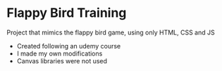 # Flappy Bird Training
Project that mimics the flappy bird game, using only HTML, CSS and JS

- Created following an udemy course
- I made my own modifications
- Canvas libraries were not used
